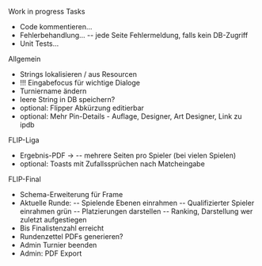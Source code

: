 Work in progress Tasks
- Code kommentieren...
- Fehlerbehandlung...
-- jede Seite Fehlermeldung, falls kein DB-Zugriff
- Unit Tests...

Allgemein
- Strings lokalisieren / aus Resourcen
- !!! Eingabefocus für wichtige Dialoge
- Turniername ändern
- leere String in DB speichern?
- optional: Flipper Abkürzung editierbar
- optional: Mehr Pin-Details - Auflage, Designer, Art Designer, Link zu ipdb

FLIP-Liga
- Ergebnis-PDF -> 
-- mehrere Seiten pro Spieler (bei vielen Spielen)
- optional: Toasts mit Zufallssprüchen nach Matcheingabe

FLIP-Final
- Schema-Erweiterung für Frame
- Aktuelle Runde:
-- Spielende Ebenen einrahmen
-- Qualifizierter Spieler einrahmen grün
-- Platzierungen darstellen
-- Ranking, Darstellung wer zuletzt aufgestiegen
- Bis Finalistenzahl erreicht
- Rundenzettel PDFs generieren?
- Admin Turnier beenden
- Admin: PDF Export 